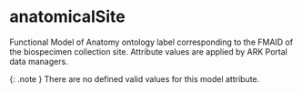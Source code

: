 # anatomicalSite
Functional Model of Anatomy ontology label corresponding to the FMAID of the biospecimen collection site. Attribute values are applied by ARK Portal data managers.


{: .note }
There are no defined valid values for this model attribute.
